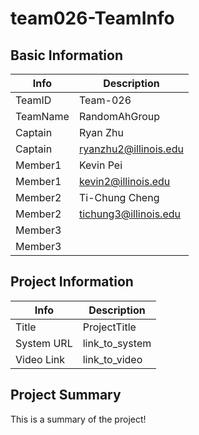 # team026-TeamInfo

## Basic Information

|   Info      |        Description     |
| ----------- | ---------------------- |
| TeamID      |        Team-026        |
| TeamName    |      RandomAhGroup     |
| Captain     |       Ryan Zhu         |
| Captain     |  ryanzhu2@illinois.edu |
| Member1     |        Kevin Pei       |
| Member1     |   kevin2@illinois.edu  |
| Member2     |     Ti-Chung Cheng     |
| Member2     |  tichung3@illinois.edu |
| Member3     |                        |
| Member3     |                        |

## Project Information

|   Info      |        Description     |
| ----------- | ---------------------- |
|  Title      |       ProjectTitle     |
| System URL  |      link_to_system    |
| Video Link  |      link_to_video     |

## Project Summary

This is a summary of the project!
